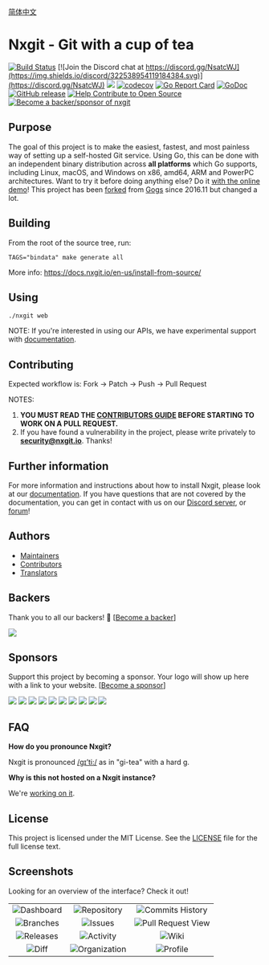 [简体中文](https://github.com/khulnasoft/nxgit/blob/master/README_ZH.md)

# Nxgit - Git with a cup of tea

[![Build Status](https://drone.nxgit.io/api/badges/khulnasoft/nxgit/status.svg)](https://drone.nxgit.io/khulnasoft/nxgit)
[![Join the Discord chat at https://discord.gg/NsatcWJ](https://img.shields.io/discord/322538954119184384.svg)](https://discord.gg/NsatcWJ)
[![](https://images.microbadger.com/badges/image/nxgit/nxgit.svg)](https://microbadger.com/images/nxgit/nxgit "Get your own image badge on microbadger.com")
[![codecov](https://codecov.io/gh/khulnasoft/nxgit/branch/master/graph/badge.svg)](https://codecov.io/gh/khulnasoft/nxgit)
[![Go Report Card](https://goreportcard.com/badge/go.khulnasoft.com/nxgit)](https://goreportcard.com/report/go.khulnasoft.com/nxgit)
[![GoDoc](https://godoc.org/go.khulnasoft.com/nxgit?status.svg)](https://godoc.org/go.khulnasoft.com/nxgit)
[![GitHub release](https://img.shields.io/github/release/khulnasoft/nxgit.svg)](https://github.com/khulnasoft/nxgit/releases/latest)
[![Help Contribute to Open Source](https://www.codetriage.com/khulnasoft/nxgit/badges/users.svg)](https://www.codetriage.com/khulnasoft/nxgit)
[![Become a backer/sponsor of nxgit](https://opencollective.com/nxgit/tiers/backer/badge.svg?label=backer&color=brightgreen)](https://opencollective.com/nxgit)

## Purpose

The goal of this project is to make the easiest, fastest, and most
painless way of setting up a self-hosted Git service.
Using Go, this can be done with an independent binary distribution across
**all platforms** which Go supports, including Linux, macOS, and Windows
on x86, amd64, ARM and PowerPC architectures.
Want to try it before doing anything else?
Do it [with the online demo](https://try.nxgit.io/)!
This project has been
[forked](https://blog.nxgit.io/2016/12/welcome-to-nxgit/) from
[Gogs](https://gogs.io) since 2016.11 but changed a lot.

## Building

From the root of the source tree, run:

    TAGS="bindata" make generate all

More info: https://docs.nxgit.io/en-us/install-from-source/

## Using

    ./nxgit web

NOTE: If you're interested in using our APIs, we have experimental
support with [documentation](https://try.nxgit.io/api/swagger).

## Contributing

Expected workflow is: Fork -> Patch -> Push -> Pull Request

NOTES:

1. **YOU MUST READ THE [CONTRIBUTORS GUIDE](CONTRIBUTING.md) BEFORE STARTING TO WORK ON A PULL REQUEST.**
2. If you have found a vulnerability in the project, please write privately to **security@nxgit.io**. Thanks!

## Further information

For more information and instructions about how to install Nxgit, please look
at our [documentation](https://docs.nxgit.io/en-us/). If you have questions
that are not covered by the documentation, you can get in contact with us on
our [Discord server](https://discord.gg/NsatcWJ),
or [forum](https://discourse.nxgit.io/)!

## Authors

* [Maintainers](https://github.com/orgs/khulnasoft/people)
* [Contributors](https://github.com/khulnasoft/nxgit/graphs/contributors)
* [Translators](options/locale/TRANSLATORS)

## Backers

Thank you to all our backers! 🙏 [[Become a backer](https://opencollective.com/nxgit#backer)]

<a href="https://opencollective.com/nxgit#backers" target="_blank"><img src="https://opencollective.com/nxgit/backers.svg?width=890"></a>

## Sponsors

Support this project by becoming a sponsor. Your logo will show up here with a link to your website. [[Become a sponsor](https://opencollective.com/nxgit#sponsor)]

<a href="https://opencollective.com/nxgit/sponsor/0/website" target="_blank"><img src="https://opencollective.com/nxgit/sponsor/0/avatar.svg"></a>
<a href="https://opencollective.com/nxgit/sponsor/1/website" target="_blank"><img src="https://opencollective.com/nxgit/sponsor/1/avatar.svg"></a>
<a href="https://opencollective.com/nxgit/sponsor/2/website" target="_blank"><img src="https://opencollective.com/nxgit/sponsor/2/avatar.svg"></a>
<a href="https://opencollective.com/nxgit/sponsor/3/website" target="_blank"><img src="https://opencollective.com/nxgit/sponsor/3/avatar.svg"></a>
<a href="https://opencollective.com/nxgit/sponsor/4/website" target="_blank"><img src="https://opencollective.com/nxgit/sponsor/4/avatar.svg"></a>
<a href="https://opencollective.com/nxgit/sponsor/5/website" target="_blank"><img src="https://opencollective.com/nxgit/sponsor/5/avatar.svg"></a>
<a href="https://opencollective.com/nxgit/sponsor/6/website" target="_blank"><img src="https://opencollective.com/nxgit/sponsor/6/avatar.svg"></a>
<a href="https://opencollective.com/nxgit/sponsor/7/website" target="_blank"><img src="https://opencollective.com/nxgit/sponsor/7/avatar.svg"></a>
<a href="https://opencollective.com/nxgit/sponsor/8/website" target="_blank"><img src="https://opencollective.com/nxgit/sponsor/8/avatar.svg"></a>
<a href="https://opencollective.com/nxgit/sponsor/9/website" target="_blank"><img src="https://opencollective.com/nxgit/sponsor/9/avatar.svg"></a>

## FAQ

**How do you pronounce Nxgit?**

Nxgit is pronounced [/ɡɪ’ti:/](https://youtu.be/EM71-2uDAoY) as in "gi-tea" with a hard g.

**Why is this not hosted on a Nxgit instance?**

We're [working on it](https://github.com/khulnasoft/nxgit/issues/1029).

## License

This project is licensed under the MIT License.
See the [LICENSE](https://github.com/khulnasoft/nxgit/blob/master/LICENSE) file
for the full license text.

## Screenshots
Looking for an overview of the interface? Check it out!

| | | |
|:---:|:---:|:---:|
|![Dashboard](https://image.ibb.co/dms6DG/1.png)|![Repository](https://image.ibb.co/m6MSLw/2.png)|![Commits History](https://image.ibb.co/cjrSLw/3.png)|
|![Branches](https://image.ibb.co/e6vbDG/4.png)|![Issues](https://image.ibb.co/bJTJSb/5.png)|![Pull Request View](https://image.ibb.co/e02dSb/6.png)|
|![Releases](https://image.ibb.co/cUzgfw/7.png)|![Activity](https://image.ibb.co/eZgGDG/8.png)|![Wiki](https://image.ibb.co/dYV9YG/9.png)|
|![Diff](https://image.ibb.co/ewA9YG/10.png)|![Organization](https://image.ibb.co/ceOwDG/11.png)|![Profile](https://image.ibb.co/c44Q7b/12.png)|
